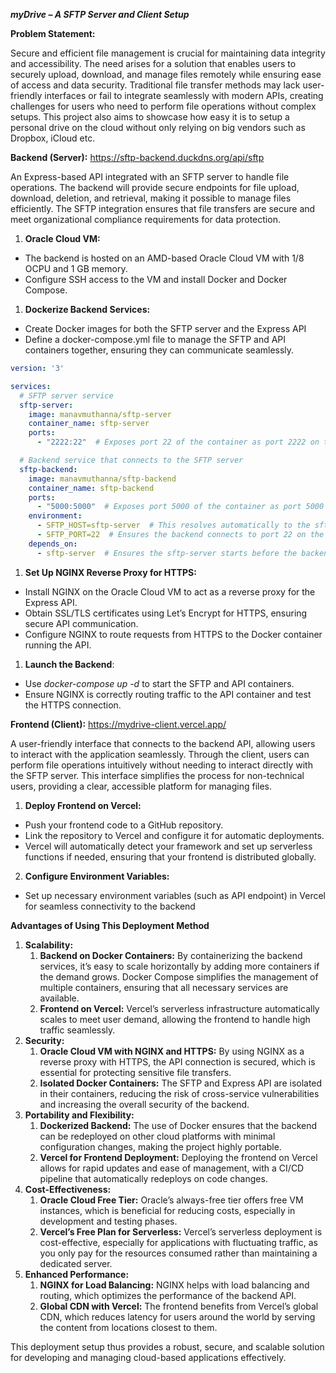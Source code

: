 ﻿***myDrive – A SFTP Server and Client Setup***

**Problem Statement:**

Secure and efficient file management is crucial for maintaining data integrity and accessibility. The need arises for a solution that enables users to securely upload, download, and manage files remotely while ensuring ease of access and data security. Traditional file transfer methods may lack user-friendly interfaces or fail to integrate seamlessly with modern APIs, creating challenges for users who need to perform file operations without complex setups. This project also aims to showcase how easy it is to setup a personal drive on the cloud without only relying on big vendors such as Dropbox, iCloud etc.

**Backend (Server):** <https://sftp-backend.duckdns.org/api/sftp>

An Express-based API integrated with an SFTP server to handle file operations. The backend will provide secure endpoints for file upload, download, deletion, and retrieval, making it possible to manage files efficiently. The SFTP integration ensures that file transfers are secure and meet organizational compliance requirements for data protection.

1. **Oracle Cloud VM:** 
- The backend is hosted on an AMD-based Oracle Cloud VM with 1/8 OCPU and 1 GB memory.
- Configure SSH access to the VM and install Docker and Docker Compose.
1. **Dockerize Backend Services:**
- Create Docker images for both the SFTP server and the Express API
- Define a docker-compose.yml file to manage the SFTP and API containers together, ensuring they can communicate seamlessly.

```yaml
version: '3'

services:
  # SFTP server service
  sftp-server:
    image: manavmuthanna/sftp-server
    container_name: sftp-server
    ports:
      - "2222:22"  # Exposes port 22 of the container as port 2222 on the host machine

  # Backend service that connects to the SFTP server
  sftp-backend:
    image: manavmuthanna/sftp-backend
    container_name: sftp-backend
    ports:
      - "5000:5000"  # Exposes port 5000 of the container as port 5000 on the host machine
    environment:
      - SFTP_HOST=sftp-server  # This resolves automatically to the sftp-server container
      - SFTP_PORT=22  # Ensures the backend connects to port 22 on the sftp-server container
    depends_on:
      - sftp-server  # Ensures the sftp-server starts before the backend service
```
1. **Set Up NGINX Reverse Proxy for HTTPS:**
- Install NGINX on the Oracle Cloud VM to act as a reverse proxy for the Express API.
- Obtain SSL/TLS certificates using Let’s Encrypt for HTTPS, ensuring secure API communication.
- Configure NGINX to route requests from HTTPS to the Docker container running the API.
1. **Launch the Backend**:
- Use *docker-compose up -d* to start the SFTP and API containers.
- Ensure NGINX is correctly routing traffic to the API container and test the HTTPS connection.

**Frontend (Client):** <https://mydrive-client.vercel.app/>

A user-friendly interface that connects to the backend API, allowing users to interact with the application seamlessly. Through the client, users can perform file operations intuitively without needing to interact directly with the SFTP server. This interface simplifies the process for non-technical users, providing a clear, accessible platform for managing files.

1. **Deploy Frontend on Vercel:**
- Push your frontend code to a GitHub repository.
- Link the repository to Vercel and configure it for automatic deployments.
- Vercel will automatically detect your framework and set up serverless functions if needed, ensuring that your frontend is distributed globally.
2. **Configure Environment Variables:**
- Set up necessary environment variables (such as API endpoint) in Vercel for seamless connectivity to the backend



**Advantages of Using This Deployment Method**

1. **Scalability:**
   1. **Backend on Docker Containers:** By containerizing the backend services, it’s easy to scale horizontally by adding more containers if the demand grows. Docker Compose simplifies the management of multiple containers, ensuring that all necessary services are available.
   1. **Frontend on Vercel:** Vercel’s serverless infrastructure automatically scales to meet user demand, allowing the frontend to handle high traffic seamlessly.
1. **Security:**
   1. **Oracle Cloud VM with NGINX and HTTPS:** By using NGINX as a reverse proxy with HTTPS, the API connection is secured, which is essential for protecting sensitive file transfers.
   1. **Isolated Docker Containers:** The SFTP and Express API are isolated in their containers, reducing the risk of cross-service vulnerabilities and increasing the overall security of the backend.
1. **Portability and Flexibility:**
   1. **Dockerized Backend:** The use of Docker ensures that the backend can be redeployed on other cloud platforms with minimal configuration changes, making the project highly portable.
   1. **Vercel for Frontend Deployment:** Deploying the frontend on Vercel allows for rapid updates and ease of management, with a CI/CD pipeline that automatically redeploys on code changes.
1. **Cost-Effectiveness:**
   1. **Oracle Cloud Free Tier:** Oracle’s always-free tier offers free VM instances, which is beneficial for reducing costs, especially in development and testing phases.
   1. **Vercel’s Free Plan for Serverless:** Vercel’s serverless deployment is cost-effective, especially for applications with fluctuating traffic, as you only pay for the resources consumed rather than maintaining a dedicated server.
1. **Enhanced Performance:**
   1. **NGINX for Load Balancing:** NGINX helps with load balancing and routing, which optimizes the performance of the backend API.
   1. **Global CDN with Vercel:** The frontend benefits from Vercel’s global CDN, which reduces latency for users around the world by serving the content from locations closest to them.

This deployment setup thus provides a robust, secure, and scalable solution for developing and managing cloud-based applications effectively.
